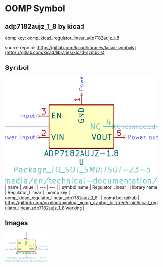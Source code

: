 # OOMP Symbol  
## adp7182aujz_1_8  by kicad  
  
oomp key: oomp_kicad_regulator_linear_adp7182aujz_1_8  
  
source repo at: [https://gitlab.com/kicad/libraries/kicad-symbols](https://gitlab.com/kicad/libraries/kicad-symbols)  
## Symbol  
  
[![working.png](working_600.png)](working.png)  
| name | value | 
| --- | --- | 
| symbol name | Regulator_Linear | 
| library name | Regulator_Linear | 
| oomp key | oomp_kicad_regulator_linear_adp7182aujz_1_8 | 
| oomp bot github | https://github.com/oomlout/oomlout_oomp_symbol_bot/tree/main/kicad_regulator_linear_adp7182aujz_1_8/working | 
## Images  
  
[![working.png](working_140.png)](working.png)  
